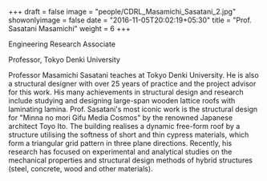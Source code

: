 +++
draft = false
image = "people/CDRL_Masamichi_Sasatani_2.jpg"
showonlyimage = false
date = "2016-11-05T20:02:19+05:30"
title = "Prof. Sasatani Masamichi"
weight = 6
+++

Engineering Research Associate

Professor, Tokyo Denki University
<!--more-->

Professor Masamichi Sasatani teaches at Tokyo Denki University. He is also a structural designer with over 25 years of practice and the project advisor for this work. His many achievements in structural design and research include studying and designing large-span wooden lattice roofs with laminating lamina. Prof. Sasatani's most iconic work is the structural design for "Minna no mori Gifu Media Cosmos" by the renowned Japanese architect Toyo Ito. The building realises a dynamic free-form roof by a structure utilising the softness of short and thin cypress materials, which form a triangular grid pattern in three plane directions. Recently, his research has focused on experimental and analytical studies on the mechanical properties and structural design methods of hybrid structures (steel, concrete, wood and other materials). 
